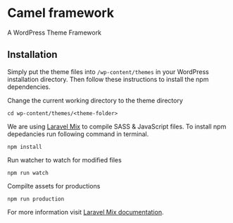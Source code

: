 # Camel framework
A WordPress Theme Framework

## Installation
Simply put the theme files into `/wp-content/themes` in your WordPress installation directory. Then follow these instructions to install the npm dependencies.

Change the current working directory to the theme directory
```
cd wp-content/themes/<theme-folder>
```

We are using [Laravel Mix](https://github.com/JeffreyWay/laravel-mix) to compile SASS & JavaScript files. To install npm depedancies run following command in terminal.
```
npm install
```

Run watcher to watch for modified files
```
npm run watch
```

Compilte assets for productions
```
npm run production
```

For more information visit [Laravel Mix documentation](https://github.com/JeffreyWay/laravel-mix/tree/master/docs#readme).


